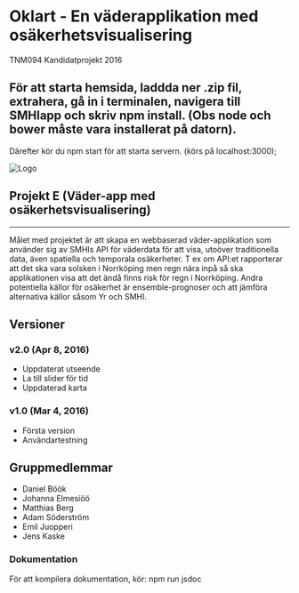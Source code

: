 # Oklart - En väderapplikation med osäkerhetsvisualisering
TNM094 Kandidatprojekt 2016

## För att starta hemsida, laddda ner .zip fil, extrahera, gå in i terminalen, navigera till SMHIapp och skriv npm install. (Obs node och bower måste vara installerat på datorn).
Därefter kör du npm start för att starta servern. (körs på localhost:3000);

![Logo](http://i.imgur.com/vUjHypg.png)

## Projekt E (Väder-app med osäkerhetsvisualisering)
------
Målet med projektet är att skapa en webbaserad väder-applikation som använder sig av SMHIs API för väderdata för att visa, utoöver traditionella data, även spatiella och temporala osäkerheter. 
T ex om API:et rapporterar att det ska vara solsken i Norrköping men regn nära inpå så ska applikationen visa att det ändå finns risk för regn i Norrköping. 
Andra potentiella källor för osäkerhet är ensemble-prognoser och att jämföra alternativa källor såsom Yr och SMHI.

Versioner
---------
### v2.0 (Apr 8, 2016)
* Uppdaterat utseende
* La till slider för tid
* Uppdaterad karta

### v1.0 (Mar 4, 2016)
* Första version
* Användartestning

Gruppmedlemmar
------
- Daniel Böök
- Johanna Elmesiöö
- Matthias Berg
- Adam Söderström
- Emil Juopperi
- Jens Kaske

### Dokumentation
För att kompilera dokumentation, kör: npm run jsdoc
